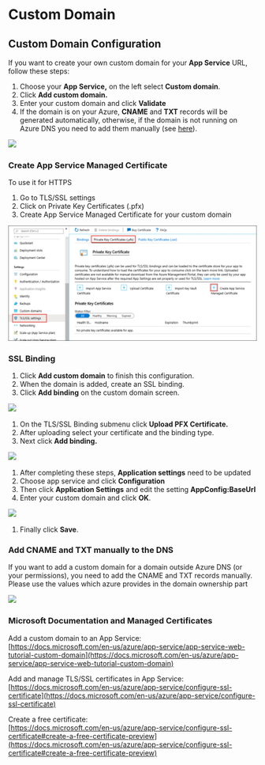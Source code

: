 # Custom Domain

## Custom Domain Configuration

If you want to create your own custom domain for your **App Service** URL, follow these steps:

1. Choose your **App Service,** on the left select **Custom domain**.&#x20;
2. Click **Add custom domain.**&#x20;
3. Enter your custom domain and click **Validate**
4. If the domain is on your Azure, **CNAME** and **TXT** records will be generated automatically, otherwise, if the domain is not running on Azure DNS you need to add them manually (see [here](custom-domain.md#add-cname-and-txt-manually-to-the-dns)).

![](<../../.gitbook/assets/2022-04-13 17\_09\_38-Add custom domain0.png>)

### Create App Service Managed Certificate <a href="#53264c4d-2e8e-482b-9522-b7023144f9f7" id="53264c4d-2e8e-482b-9522-b7023144f9f7"></a>

To use it for HTTPS

1. Go to TLS/SSL settings
2. Click on Private Key Certificates (.pfx)
3. Create App Service Managed Certificate for your custom domain

![](<../../.gitbook/assets/image (35).png>)

### SSL Binding

1. Click **Add custom domain** to finish this configuration.
2. When the domain is added, create an SSL binding.
3. Click **Add binding** on the custom domain screen.

![](<../../.gitbook/assets/2022-04-14 12\_14\_21-as-scepman-testSSL.png>)

1. On the TLS/SSL Binding submenu click **Upload PFX Certificate.**
2. After uploading select your certificate and the binding type.
3. Next click **Add binding.**

![](<../../.gitbook/assets/2022-04-14 12\_10\_46-TLS\_SSL Binding.png>)

1. After completing these steps, **Application settings** need to be updated
2. Choose app service and click **Configuration**
3. Then click **Application Settings** and edit the setting **AppConfig:BaseUrl**
4. Enter your custom domain and click **OK**.

![](<../../../.gitbook/assets/scepman\_cname4\_1 (1).png>)

1. Finally click **Save**.

### Add CNAME and TXT manually to the DNS

If you want to add a custom domain for a domain outside Azure DNS (or your permissions), you need to add the CNAME and TXT records manually. Please use the values which azure provides in the domain ownership part

![](<../../.gitbook/assets/2022-04-13 16\_51\_49-Add custom domain.png>)

### Microsoft Documentation and Managed Certificates

Add a custom domain to an App Service:\
[https://docs.microsoft.com/en-us/azure/app-service/app-service-web-tutorial-custom-domain](https://docs.microsoft.com/en-us/azure/app-service/app-service-web-tutorial-custom-domain)

Add and manage TLS/SSL certificates in App Service:\
[https://docs.microsoft.com/en-us/azure/app-service/configure-ssl-certificate](https://docs.microsoft.com/en-us/azure/app-service/configure-ssl-certificate)

Create a free certificate:\
[https://docs.microsoft.com/en-us/azure/app-service/configure-ssl-certificate#create-a-free-certificate-preview](https://docs.microsoft.com/en-us/azure/app-service/configure-ssl-certificate#create-a-free-certificate-preview)
